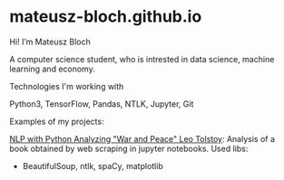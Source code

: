 # mateusz-bloch.github.io

Hi! I’m Mateusz Bloch

A computer science student, who is intrested in data science, machine learning and economy.

Technologies I'm working with

Python3, TensorFlow, Pandas, NTLK, Jupyter, Git

Examples of my projects: 

[NLP with Python Analyzing "War and Peace" Leo Tolstoy](https://nbviewer.org/github/mateusz-bloch/war_and_peace_analysis/blob/master/war_and_peace_analysis.ipynb):
Analysis of a book obtained by web scraping in jupyter notebooks.
Used libs:
- BeautifulSoup, ntlk, spaCy, matplotlib